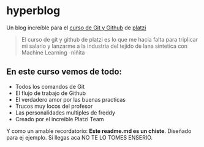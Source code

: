 # hyperblog
Un blog increíble para el [curso de Git y Github](https://github.com/edwin1920/hyperblog) de [platzi](https://platzi.com/)
>El curso de git y github de platzi es lo que me hacia falta para triplicar mi salario y lanzarme a la industria del tejido de lana sintetica con Machine Learning 
> -niñita 

## En este curso vemos de todo:
* Todos los comandos de Git 
* El flujo de trabajo de Github 
* El verdadero amor por las buenas practicas 
* Trucos muy locos del profesor
* Las personalidades multiples de freddy
* Creado por el increible Platzi Team

Y como un amable recordatorio: **Este readme.md es un chiste**. Diseñado para ej ejemplo. Si llegas aca NO TE LO TOMES ENSERIO.

